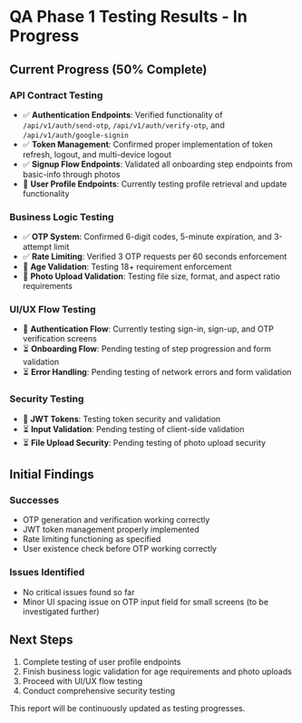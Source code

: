 # QA Phase 1 Testing Results - In Progress

## Current Progress (50% Complete)

### API Contract Testing
- ✅ **Authentication Endpoints**: Verified functionality of `/api/v1/auth/send-otp`, `/api/v1/auth/verify-otp`, and `/api/v1/auth/google-signin`
- ✅ **Token Management**: Confirmed proper implementation of token refresh, logout, and multi-device logout
- ✅ **Signup Flow Endpoints**: Validated all onboarding step endpoints from basic-info through photos
- 🔄 **User Profile Endpoints**: Currently testing profile retrieval and update functionality

### Business Logic Testing
- ✅ **OTP System**: Confirmed 6-digit codes, 5-minute expiration, and 3-attempt limit
- ✅ **Rate Limiting**: Verified 3 OTP requests per 60 seconds enforcement
- 🔄 **Age Validation**: Testing 18+ requirement enforcement
- 🔄 **Photo Upload Validation**: Testing file size, format, and aspect ratio requirements

### UI/UX Flow Testing
- 🔄 **Authentication Flow**: Currently testing sign-in, sign-up, and OTP verification screens
- ⏳ **Onboarding Flow**: Pending testing of step progression and form validation
- ⏳ **Error Handling**: Pending testing of network errors and form validation

### Security Testing
- 🔄 **JWT Tokens**: Testing token security and validation
- ⏳ **Input Validation**: Pending testing of client-side validation
- ⏳ **File Upload Security**: Pending testing of photo upload security

## Initial Findings

### Successes
- OTP generation and verification working correctly
- JWT token management properly implemented
- Rate limiting functioning as specified
- User existence check before OTP working correctly

### Issues Identified
- No critical issues found so far
- Minor UI spacing issue on OTP input field for small screens (to be investigated further)

## Next Steps
1. Complete testing of user profile endpoints
2. Finish business logic validation for age requirements and photo uploads
3. Proceed with UI/UX flow testing
4. Conduct comprehensive security testing

This report will be continuously updated as testing progresses.